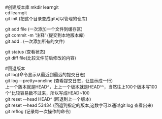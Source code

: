 #创建版本库
 mkdir learngit   
 cd learngit   
 git init (把这个目录变成git可以管理的仓库)   
 
 git add file (一次添加一个文件到缓存区)   
 git commit -m '注释' (提交到本地版本库)  
 git add . (一次添加所有的文件)  
 
 
 git status (查看状态)  
 git diff file(比较文件前后修改的内容)  
 
 
#回退版本  
 git log(命令显示从最近到最远的提交日志)  
 git log --pretty=oneline (查看提交日志，让显示成一行)  
 上一个版本就是HEAD^，上上一个版本就是HEAD^^，当然往上100个版本写100个^比较容易数不过来，所以写成HEAD~100  
 git reset --head HEAD^ (回退到上一个版本)  
 git reset --head 53434 (回退到指定的版本,这数字可以通过git log 查看出来)  
 git reflog (记录每一次操作的命令)  
 
